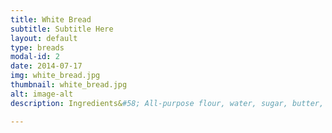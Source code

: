 ```yaml
---
title: White Bread
subtitle: Subtitle Here
layout: default
type: breads
modal-id: 2
date: 2014-07-17
img: white_bread.jpg
thumbnail: white_bread.jpg
alt: image-alt
description: Ingredients&#58; All-purpose flour, water, sugar, butter, salt and yeast.

---
```

